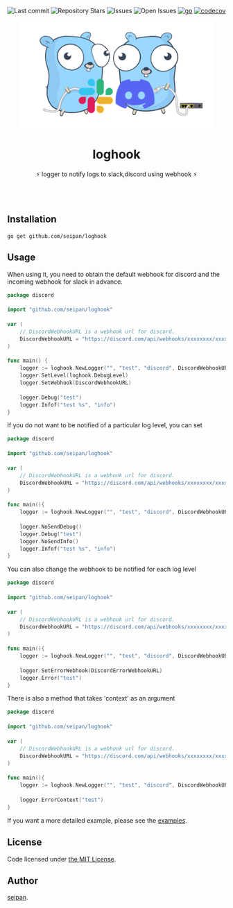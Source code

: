 <div align="center">

![Last commit](https://img.shields.io/github/last-commit/seipan/loghook?style=flat-square)
![Repository Stars](https://img.shields.io/github/stars/seipan/loghook?style=flat-square)
![Issues](https://img.shields.io/github/issues/seipan/loghook?style=flat-square)
![Open Issues](https://img.shields.io/github/issues-raw/seipan/loghook?style=flat-square)
[![go](https://github.com/seipan/loghook/actions/workflows/go.yml/badge.svg)](https://github.com/seipan/loghook/actions/workflows/go.yml)
[![codecov](https://codecov.io/gh/seipan/loghook/graph/badge.svg?token=OALYRHUB88)](https://codecov.io/gh/seipan/loghook)

<img src="img/logo.png" alt="eyecatch" height="250">

# loghook

⚡  logger to notify logs to slack,discord using webhook   ⚡

<br>
<br>


</div>

## Installation
```
go get github.com/seipan/loghook
```

## Usage
When using it, you need to obtain the default webhook for discord and the incoming webhook for slack in advance.
```go
package discord

import "github.com/seipan/loghook"

var (
	// DiscordWebhookURL is a webhook url for discord.
	DiscordWebhookURL = "https://discord.com/api/webhooks/xxxxxxxx/xxxxxxxx"
)

func main() {
	logger := loghook.NewLogger("", "test", "discord", DiscordWebhookURL)
	logger.SetLevel(loghook.DebugLevel)
	logger.SetWebhook(DiscordWebhookURL)

	logger.Debug("test")
	logger.Infof("test %s", "info")
}
```

If you do not want to be notified of a particular log level, you can set
```go
package discord

import "github.com/seipan/loghook"

var (
	// DiscordWebhookURL is a webhook url for discord.
	DiscordWebhookURL = "https://discord.com/api/webhooks/xxxxxxxx/xxxxxxxx"
)

func main(){
	logger := loghook.NewLogger("", "test", "discord", DiscordWebhookURL)

	logger.NoSendDebug()
	logger.Debug("test")
	logger.NoSendInfo()
	logger.Infof("test %s", "info")
}
```
You can also change the webhook to be notified for each log level
```go
package discord

import "github.com/seipan/loghook"

var (
	// DiscordWebhookURL is a webhook url for discord.
	DiscordWebhookURL = "https://discord.com/api/webhooks/xxxxxxxx/xxxxxxxx"
)

func main(){
	logger := loghook.NewLogger("", "test", "discord", DiscordWebhookURL)

	logger.SetErrorWebhook(DiscordErrorWebhookURL)
	logger.Error("test")
}
```
There is also a method that takes 'context' as an argument
```go
package discord

import "github.com/seipan/loghook"

var (
	// DiscordWebhookURL is a webhook url for discord.
	DiscordWebhookURL = "https://discord.com/api/webhooks/xxxxxxxx/xxxxxxxx"
)

func main(){
	logger := loghook.NewLogger("", "test", "discord", DiscordWebhookURL)

	logger.ErrorContext("test")
}
```
If you want a more detailed example, please see the [examples](https://github.com/seipan/loghook/blob/main/example).
## License
Code licensed under 
[the MIT License](https://github.com/seipan/loghook/blob/main/LICENSE).

## Author
[seipan](https://github.com/seipan).
